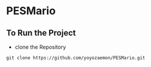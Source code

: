 # PESMario

## To Run the Project

- clone the Repository
````
git clone https://github.com/yoyozaemon/PESMario.git
````
